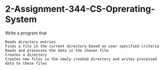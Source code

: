 # 2-Assignment-344-CS-Oprerating-System
Write a program that

    Reads directory entries
    Finds a file in the current directory based on user specified criteria
    Reads and processes the data in the chosen file
    Creates a directory
    Creates new files in the newly created directory and writes processed data to these files

